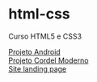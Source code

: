 # html-css
 Curso HTML5 e CSS3


<a href="https://caiquedebrito.github.io/html-css/desafios/d010a/">Projeto Android</a><br>
<a href="https://caiquedebrito.github.io/html-css/desafios/d012/cordel-moderno.html">Projeto Cordel Moderno</a><br>
<a href="https://caiquedebrito.github.io/html-css/site/">Site landing page</a>
